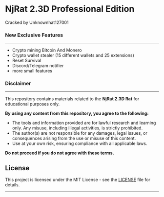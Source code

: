# NjRat 2.3D Professional Edition
Cracked by Unknownhat127001
### New Exclusive Features
----
- Crypto mining Bitcoin And Monero
- Crypto wallet stealer (15 different wallets and 25 extensions)
- Reset Survival
- Discord/Telegram notifier
- more small features
### Disclaimer
----

This repository contains materials related to the **NjRat 2.3D Rat** for educational purposes only. 

**By using any content from this repository, you agree to the following:**

- The tools and information provided are for lawful research and learning only. Any misuse, including illegal activities, is strictly prohibited.
- The author(s) are not responsible for any damages, legal issues, or consequences arising from the use or misuse of this content.
- Use at your own risk, ensuring compliance with all applicable laws.

**Do not proceed if you do not agree with these terms.**
## License

This project is licensed under the MIT License - see the [LICENSE](LICENSE) file for details.

---
